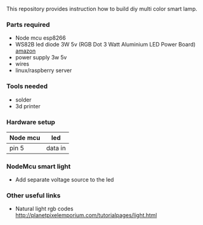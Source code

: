 This repository provides instruction how to build diy multi color smart lamp.

### Parts required
- Node mcu esp8266
- WS82B led diode 3W 5v (RGB Dot 3 Watt Aluminium LED Power Board) [amazon](https://www.amazon.de/-/en/ALU-Platine-WS2812B-SK6812-PL9823-kompatibel/dp/B079VXMBNY/ref=pd_sbs_504_1/260-0020419-1696618?_encoding=UTF8&pd_rd_i=B079VXMBNY&pd_rd_r=4084df14-53ff-4eb6-94fd-566dd2a9ed5a&pd_rd_w=IT08s&pd_rd_wg=827Q6&pf_rd_p=42bf0ad8-ce6f-4127-a2f0-106727020a41&pf_rd_r=89QXK4B1YD2HH0RG19FX&psc=1&refRID=89QXK4B1YD2HH0RG19FX)
- power supply 3w 5v
- wires
- linux/raspberry server

### Tools needed
- solder
- 3d printer

### Hardware setup

| Node mcu      | led           |
| ------------- |:-------------:|
| pin 5         | data in       |

### NodeMcu smart light
- Add separate voltage source to the led

### Other useful links
- Natural light rgb codes http://planetpixelemporium.com/tutorialpages/light.html
